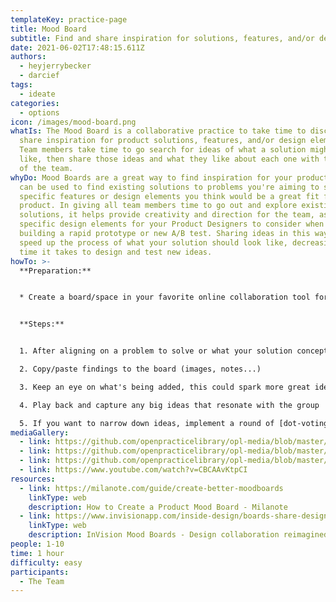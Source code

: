 ```yaml
---
templateKey: practice-page
title: Mood Board
subtitle: Find and share inspiration for solutions, features, and/or design elements
date: 2021-06-02T17:48:15.611Z
authors:
  - heyjerrybecker
  - darcief
tags:
  - ideate
categories: 
  - options
icon: /images/mood-board.png
whatIs: The Mood Board is a collaborative practice to take time to discover and
  share inspiration for product solutions, features, and/or design elements.
  Team members take time to go search for ideas of what a solution might look
  like, then share those ideas and what they like about each one with the rest
  of the team.
whyDo: Mood Boards are a great way to find inspiration for your product. They
  can be used to find existing solutions to problems you're aiming to solve or
  specific features or design elements you think would be a great fit for your
  product. In giving all team members time to go out and explore existing
  solutions, it helps provide creativity and direction for the team, as well as
  specific design elements for your Product Designers to consider when either
  building a rapid prototype or new A/B test. Sharing ideas in this way helps
  speed up the process of what your solution should look like, decreasing the
  time it takes to design and test new ideas.
howTo: >-
  **Preparation:**


  * Create a board/space in your favorite online collaboration tool for members to put screenshots of their ideas. You can use Miro or Mural for this, or you can use moodboard-specific tools like [Milanote](https://milanote.com/product/moodboarding) or [InVision](https://www.invisionapp.com/inside-design/boards-share-design-inspiration-assets/)


  **Steps:**


  1. After aligning on a problem to solve or what your solution concept might be, have your product team members individually take 25-30 min to research ideas/products/services for inspiration on the internet.

  2. Copy/paste findings to the board (images, notes...)

  3. Keep an eye on what's being added, this could spark more great ideas!

  4. Play back and capture any big ideas that resonate with the group

  5. If you want to narrow down ideas, implement a round of [dot-voting ](https://gamestorming.com/dot-voting/)to have people select their favorite ideas/elements
mediaGallery:
  - link: https://github.com/openpracticelibrary/opl-media/blob/master/Mood%20Board.png?raw=true
  - link: https://github.com/openpracticelibrary/opl-media/blob/master/Mood%20Board%203.png?raw=true
  - link: https://github.com/openpracticelibrary/opl-media/blob/master/Mood%20Board2.png?raw=true
  - link: https://www.youtube.com/watch?v=CBCAAvKtpCI
resources:
  - link: https://milanote.com/guide/create-better-moodboards
    linkType: web
    description: How to Create a Product Mood Board - Milanote
  - link: https://www.invisionapp.com/inside-design/boards-share-design-inspiration-assets/
    linkType: web
    description: InVision Mood Boards - Design collaboration reimagined
people: 1-10
time: 1 hour
difficulty: easy
participants:
  - The Team
---
```

